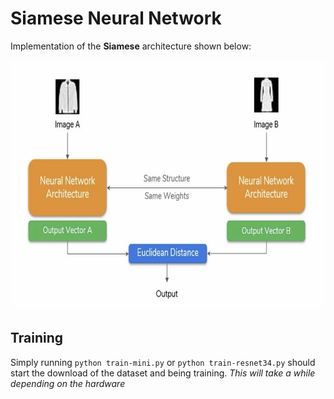 # Siamese Neural Network

Implementation of the **Siamese** architecture shown below:

<p>
    <img src="data/siamese-network.png" height="400"/>
</p>


## Training

Simply running `python train-mini.py` or `python train-resnet34.py` should start the download of the
dataset and being training. _This will take a while depending on the hardware_
